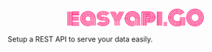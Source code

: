 <p align="center">
  <img src="docs/easyapi-go-logo.png" alt="quickapi logo" height="35" />
</p>

Setup a REST API to serve your data easily.